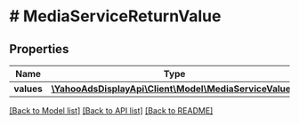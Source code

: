 # # MediaServiceReturnValue

## Properties

Name | Type | Description | Notes
------------ | ------------- | ------------- | -------------
**values** | [**\YahooAdsDisplayApi\Client\Model\MediaServiceValue[]**](MediaServiceValue.md) |  | [optional]

[[Back to Model list]](../../README.md#models) [[Back to API list]](../../README.md#endpoints) [[Back to README]](../../README.md)
